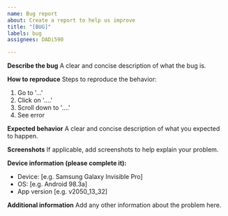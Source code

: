 ```yaml
---
name: Bug report
about: Create a report to help us improve
title: "[BUG]"
labels: bug
assignees: DADi590

---
```


**Describe the bug** <!--[Title;]-->
A clear and concise description of what the bug is.

**How to reproduce** <!--[Title;]-->
Steps to reproduce the behavior:
1. Go to '...'
2. Click on '....'
3. Scroll down to '....'
4. See error

**Expected behavior** <!--[Title;]-->
A clear and concise description of what you expected to happen.

**Screenshots** <!--[Title;]-->
If applicable, add screenshots to help explain your problem.

**Device information (please complete it):** <!--[Title;]-->
 - Device: [e.g. Samsung Galaxy Invisible Pro]
 - OS: [e.g. Android 98.3a]
 - App version [e.g. v2050_13_32]

**Additional information** <!--[Title;]-->
Add any other information about the problem here.

